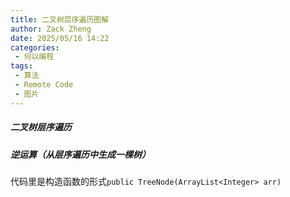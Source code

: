 ```yaml
---
title: 二叉树层序遍历图解
author: Zack Zheng
date: 2025/05/16 14:22
categories:
 - 何以编程
tags:
 - 算法
 - Remote Code
 - 图片
---
```


##### 二叉树层序遍历

<simple-img src="https://gitee.com/zackzhengxy/picGallery/raw/main/imgs/二叉树层序遍历左到右.jpeg"></simple-img>

<simple-img src="https://gitee.com/zackzhengxy/picGallery/raw/main/imgs/二叉树层序遍历右到左.jpeg"></simple-img>


##### 逆运算（从层序遍历中生成一棵树）

代码里是构造函数的形式`public TreeNode(ArrayList<Integer> arr)`

<Suspense>
  <my-codes repo="o-algorithm" path="dataStructure/树/TreeNode.java" lang="java" lazy />
</Suspense>

